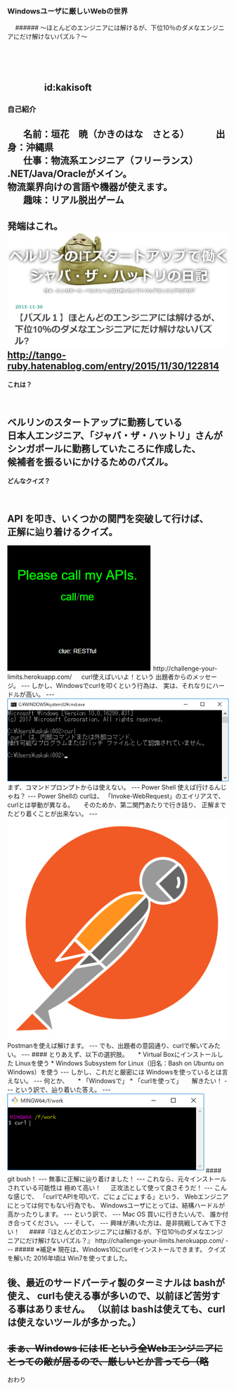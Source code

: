 <h3 style="text-transform:none;">Windowsユーザに厳しいWebの世界</h3>
<!--
本当はタグを書かず、
「### タイトル」
って書きたいんだけど、それだと全部大文字になっちゃうんだよ。
設定でどうにかできるかもしれないけど、分からなかったから、こうした。
-->
　  
###### ～ほとんどのエンジニアには解けるが、下位10％のダメなエンジニアにだけ解けないパズル？～

　
　  
　  
　　　　id:kakisoft
---
### 自己紹介  
　  
**名前**：垣花　暁（かきのはな　さとる）    
　  
**出身**：沖縄県  
　  
**仕事**：物流系エンジニア（フリーランス）  
.NET/Java/Oracleがメイン。  
物流業界向けの言語や機器が使えます。  
　  
**趣味**：リアル脱出ゲーム
---
発端はこれ。  
<img src="assets/001.png"/>  
http://tango-ruby.hatenablog.com/entry/2015/11/30/122814
---
#### これは？
　  
ベルリンのスタートアップに勤務している  
日本人エンジニア、「ジャバ・ザ・ハットリ」さんが  
シンガポールに勤務していたころに作成した、  
候補者を振るいにかけるためのパズル。  
---
#### どんなクイズ？
　  
API を叩き、いくつかの関門を突破して行けば、  
正解に辿り着けるクイズ。
---
<img src="assets/002.png"/>  
http://challenge-your-limits.herokuapp.com/  
　  
curl使えばいいよ！という  
出題者からのメッセージ。
---
しかし、Windowsでcurlを叩くという行為は、  
実は、それなりにハードルが高い。
---
<img src="assets/003.png"/>  
まず、コマンドプロンプトからは使えない。
---
Power Shell 使えば行けるんじゃね？
---
Power Shellの curlは、  
「Invoke-WebRequest」のエイリアスで、  
curlとは挙動が異なる。
　  
そのためか、第二関門あたりで行き詰り、  
正解までたどり着くことが出来ない。
---
<img src="assets/004.png"/>  
Postmanを使えば解けます。
---
でも、出題者の意図通り、curlで解いてみたい。
---
#### とりあえず、以下の選択肢。
　  
 * Virtual Boxにインストールした Linuxを使う
 * Windows Subsystem for Linux（旧名：Bash on Ubuntu on Windows）を使う
---
しかし、これだと厳密には  
Windowsを使っているとは言えない。
---
何とか、  
　  
 * 「Windowsで」  
 * 「curlを使って」  
　  
解きたい！
---
という訳で、辿り着いた答え。
---
<img src="assets/005.png"/>  
#### git bush！
---
無事に正解に辿り着けました！
---
これなら、元々インストールされている可能性は  
極めて高い！
　  
正攻法として使って良さそうだ！
---
こんな感じで、  
「curlでAPIを叩いて、ごにょごにょする」という、  
Webエンジニアにとっては何でもない行為でも、  
Windowsユーザにとっては、結構ハードルが高かったりします。
---
という訳で、
---
Mac OS 買いに行きたいんで、  
誰か付き合ってください。
---
そして、
---
興味が沸いた方は、是非挑戦してみて下さい！
　  
####『ほとんどのエンジニアには解けるが、下位10％のダメなエンジニアにだけ解けないパズル？』
http://challenge-your-limits.herokuapp.com/  
---
##### ※補足※
現在は、Windows10にcurlをインストールできます。  
クイズを解いた 2016年頃は Win7を使ってました。  

後、最近のサードパーティ製のターミナルは bashが使え、
curlも使える事が多いので、以前ほど苦労する事はありません。
（以前は bashは使えても、curlは使えないツールが多かった。）
---
~~まぁ、Windows には IE という全Webエンジニアにとっての敵が居るので、厳しいとか言ってら（略~~
---
おわり